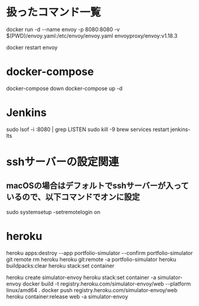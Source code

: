# 扱ったコマンド一覧

docker run -d --name envoy -p 8080:8080 -v $(PWD)/envoy.yaml:/etc/envoy/envoy.yaml envoyproxy/envoy:v1.18.3

docker restart envoy

# docker-compose
docker-compose down
docker-compose up -d

# Jenkins
sudo lsof -i :8080 | grep LISTEN
sudo kill -9 <PID>
brew services restart jenkins-lts

# sshサーバーの設定関連
## macOSの場合はデフォルトでsshサーバーが入っているので、以下コマンドでオンに設定
sudo systemsetup -setremotelogin on

# heroku
heroku apps:destroy --app portfolio-simulator --confirm portfolio-simulator
git remote rm heroku
heroku git:remote -a portfolio-simulator
heroku buildpacks:clear
heroku stack:set container

heroku create simulator-envoy
heroku stack:set container -a simulator-envoy
docker build -t registry.heroku.com/simulator-envoy/web --platform linux/amd64 .
docker push registry.heroku.com/simulator-envoy/web
heroku container:release web -a simulator-envoy

